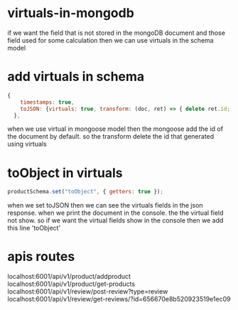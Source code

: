 # virtuals-in-mongodb

if we want the field that is not stored in the mongoDB document and those field used for some calculation then we can use virtuals in the schema model

# add virtuals in schema
```javascript
{
    timestamps: true,
    toJSON: {virtuals: true, transform: (doc, ret) => { delete ret.id; }},
  },
```
when we use virtual in mongoose model then the mongoose add the id of the document by default. so the transform delete the id that generated using virtuals


# toObject in virtuals
```javascript
productSchema.set("toObject", { getters: true });
```
when we set toJSON then we can see the virtuals fields in the json response.
when we print the document in the  console. the the virtual field not show. so if we want the virtual fields show in the console then we add this line 'toObject'

# apis routes
localhost:6001/api/v1/product/addproduct
localhost:6001/api/v1/product/get-products
localhost:6001/api/v1/review/post-review?type=review
localhost:6001/api/v1/review/get-reviews/?id=656670e8b520923519e1ec09